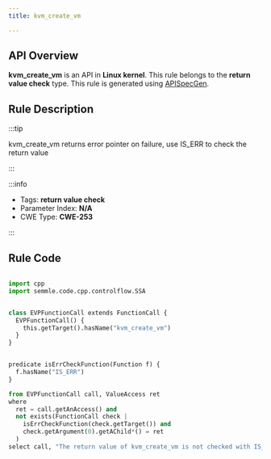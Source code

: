 ```yaml
---
title: kvm_create_vm

---
```



## API Overview
**kvm_create_vm** is an API in **Linux kernel**. This rule belongs to the **return value check** type. This rule is generated using [APISpecGen](../../tools/APISpecGen).
## Rule Description

:::tip

kvm_create_vm returns error pointer on failure, use IS_ERR to check the return value

:::

:::info

- Tags: **return value check**
- Parameter Index: **N/A**
- CWE Type: **CWE-253**

:::

## Rule Code
```python

import cpp
import semmle.code.cpp.controlflow.SSA


class EVPFunctionCall extends FunctionCall {
  EVPFunctionCall() {
    this.getTarget().hasName("kvm_create_vm")
  }
}


predicate isErrCheckFunction(Function f) {
  f.hasName("IS_ERR") 
}

from EVPFunctionCall call, ValueAccess ret
where
  ret = call.getAnAccess() and
  not exists(FunctionCall check |
    isErrCheckFunction(check.getTarget()) and
    check.getArgument(0).getAChild*() = ret
  )
select call, "The return value of kvm_create_vm is not checked with IS_ERR."
    
```